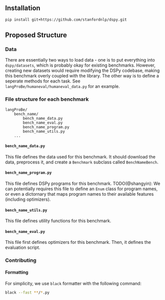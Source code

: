 ## Installation

```bash
pip install git+https://github.com/stanfordnlp/dspy.git
```
## Proposed Structure
### Data

There are essentially two ways to load data - one is to put everything into `dspy/datasets`, which is probably okay for existing benchmarks. However, creating new datasets would require modifying the DSPy codebase, making this benchmark overly coupled with the library. The other way is to define a seperate methods for each task. See `langProBe/humaneval/humaneval_data.py` for an example.

### File structure for each benchmark
```
langProBe/
    bench_name/
        bench_name_data.py
        bench_name_eval.py
        bench_name_program.py
        bench_name_utils.py
    ...
```

#### `bench_name_data.py`
This file defines the data used for this benchmark. It should download the data, preprocess it, and create a `Benchmark` subclass called `BenchNameBench`. 

#### `bench_name_program.py`
This file defines DSPy programs for this benchmark.
TODO(@shangyin): We can potentially requires this file to define an `Enum` class for program names, or even a dictornary that maps program names to their available features (including optimizers).

#### `bench_name_utils.py`
This file defines utility functions for this benchmark.

#### `bench_name_eval.py`
This file first defines optimizers for this benchmark. Then, it defines the evaluation script.

### Contributing
#### Formatting
For simplicity, we use `black` formatter with the following command:
```bash
black --fast **/*.py
```